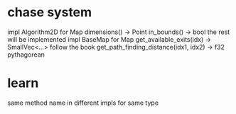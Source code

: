 # chase system

impl Algorithm2D for Map
    dimensions() -> Point
    in_bounds() -> bool
    the rest will be implemented
impl BaseMap for Map
    get_available_exits(idx) -> SmallVec<...>
        follow the book
    get_path_finding_distance(idx1, idx2) -> f32
        pythagorean

# learn

same method name in different impls for same type

